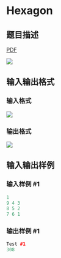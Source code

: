 # Hexagon

## 题目描述

[problemUrl]: https://uva.onlinejudge.org/index.php?option=com_onlinejudge&Itemid=8&category=5&page=show_problem&problem=253

[PDF](https://uva.onlinejudge.org/external/3/p317.pdf)

![](https://cdn.luogu.com.cn/upload/vjudge_pic/UVA317/d1e5ba7e86c88da63aa2df9af8336255b26ef433.png)

## 输入输出格式

### 输入格式

![](https://cdn.luogu.com.cn/upload/vjudge_pic/UVA317/7dff38145403a252382478c9208e61d0e0fdb891.png)

### 输出格式

![](https://cdn.luogu.com.cn/upload/vjudge_pic/UVA317/b49b140ef33d4c2f557a2bba0d8167c3569ec563.png)

## 输入输出样例

### 输入样例 #1

```cpp
1
9 4 3
8 5 2
7 6 1
```


### 输出样例 #1

```cpp
Test #1
308
```


